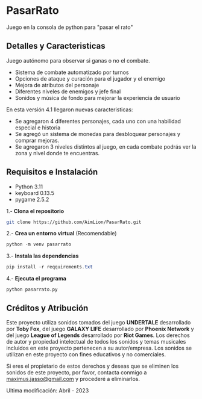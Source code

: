 # PasarRato
Juego en la consola de python para "pasar el rato"

## Detalles y Caracteristicas
Juego autónomo para observar si ganas o no el combate.

- Sistema de combate automatizado por turnos
- Opciones de ataque y curación para el jugador y el enemigo
- Mejora de atributos del personaje
- Diferentes niveles de enemigos y jefe final
- Sonidos y música de fondo para mejorar la experiencia de usuario

En esta versión 4.1 llegaron nuevas caracteristicas: 

- Se agregaron 4 diferentes personajes, cada uno con una habilidad especial e historia
- Se agregó un sistema de monedas para desbloquear personajes y comprar mejoras.
- Se agregaron 3 niveles distintos al juego, en cada combate podrás ver la zona y nivel donde te encuentras.

## Requisitos e Instalación
- Python 3.11
- keyboard 0.13.5
- pygame 2.5.2

1.- **Clona el repositorio**
```bash
git clone https://github.com/AimLion/PasarRato.git
```
2.- **Crea un entorno virtual** (Recomendable)
```powershell
python -m venv pasarrato
```
3.- **Instala las dependencias**
```powershell
pip install -r reqquirements.txt
```
4.- **Ejecuta el programa**
```
python pasarrato.py
```

## Créditos y Atribución

Este proyecto utiliza sonidos tomados del juego **UNDERTALE** desarrollado por **Toby Fox**, del juego **GALAXY LIFE** desarrollado por **Phoenix Network** y del juego **League of Legends** desarrollado por **Riot Games**. Los derechos de autor y propiedad intelectual de todos los sonidos y temas musicales incluidos en este proyecto pertenecen a su autor/empresa. Los sonidos se utilizan en este proyecto con fines educativos y no comerciales.

Si eres el propietario de estos derechos y deseas que se eliminen los sonidos de este proyecto, por favor, contacta conmigo a maximus.jasso@gmail.com y procederé a eliminarlos.

Ultima modificación: Abril - 2023
